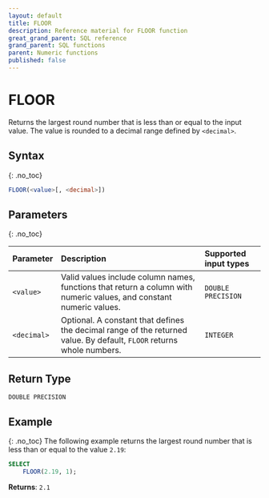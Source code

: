 ```yaml
---
layout: default
title: FLOOR
description: Reference material for FLOOR function
great_grand_parent: SQL reference
grand_parent: SQL functions
parent: Numeric functions
published: false
---
```


# FLOOR

Returns the largest round number that is less than or equal to the input value. The value is rounded to a decimal range defined by `<decimal>`.

## Syntax
{: .no_toc}

```sql
FLOOR(<value>[, <decimal>])
```
## Parameters 
{: .no_toc}

| Parameter | Description                                                                                                                   | Supported input types | 
| :--------- | :----------------------------------------------------------------------------------------------------------------------------- |:-----|
| `<value>`   | Valid values include column names, functions that return a column with numeric values, and constant numeric values.           | `DOUBLE PRECISION` |
| `<decimal>`   | Optional. A constant that defines the decimal range of the returned value. By default, `FLOOR` returns whole numbers.  | `INTEGER` |

## Return Type
`DOUBLE PRECISION` 

## Example
{: .no_toc}
The following example returns the largest round number that is less than or equal to the value `2.19`: 
```sql
SELECT
    FLOOR(2.19, 1);
```

**Returns**: `2.1`
